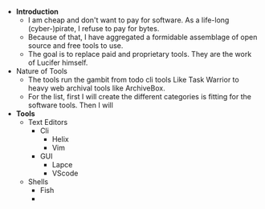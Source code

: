 - **Introduction**
	- I am cheap and don't want to pay for software. As a life-long (cyber-)pirate, I refuse to pay for bytes.
	- Because of that, I have aggregated a formidable assemblage of open source and free tools to use.
	- The goal is to replace paid and proprietary tools. They are the work of Lucifer himself.
- Nature of Tools
	- The tools run the gambit from todo cli tools Like Task Warrior to heavy web archival tools like ArchiveBox.
	- For the list, first I will create the different categories is fitting for the software tools. Then I will
- **Tools**
	- Text Editors
		- Cli
			- Helix
			- Vim
		- GUI
			- Lapce
			- VScode
	- Shells
		- Fish
		-